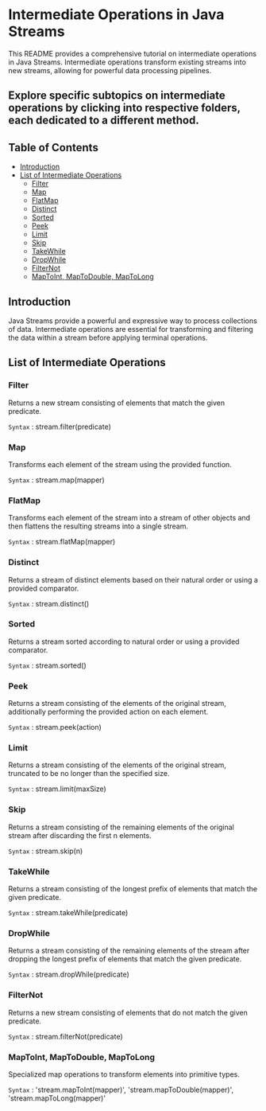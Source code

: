 # Intermediate Operations in Java Streams

This README provides a comprehensive tutorial on intermediate operations in Java Streams. Intermediate operations transform existing streams into new streams, allowing for powerful data processing pipelines.

## Explore specific subtopics on intermediate operations by clicking into respective folders, each dedicated to a different method.

## Table of Contents

- [Introduction](#introduction)
- [List of Intermediate Operations](#list-of-intermediate-operations)
  - [Filter](#filter)
  - [Map](#map)
  - [FlatMap](#flatmap)
  - [Distinct](#distinct)
  - [Sorted](#sorted)
  - [Peek](#peek)
  - [Limit](#limit)
  - [Skip](#skip)
  - [TakeWhile](#takewhile)
  - [DropWhile](#dropwhile)
  - [FilterNot](#filternot)
  - [MapToInt, MapToDouble, MapToLong](#maptoint-maptodouble-maptolong)

## Introduction

Java Streams provide a powerful and expressive way to process collections of data. Intermediate operations are essential for transforming and filtering the data within a stream before applying terminal operations.

## List of Intermediate Operations

### Filter
Returns a new stream consisting of elements that match the given predicate.

`Syntax` : stream.filter(predicate)

### Map
Transforms each element of the stream using the provided function.

`Syntax` : stream.map(mapper)

### FlatMap
Transforms each element of the stream into a stream of other objects and then flattens the resulting streams into a single stream.

`Syntax` : stream.flatMap(mapper)

### Distinct
Returns a stream of distinct elements based on their natural order or using a provided comparator.

`Syntax` : stream.distinct()

### Sorted
Returns a stream sorted according to natural order or using a provided comparator.

`Syntax` : stream.sorted()

### Peek
Returns a stream consisting of the elements of the original stream, additionally performing the provided action on each element.

`Syntax` : stream.peek(action)

### Limit
Returns a stream consisting of the elements of the original stream, truncated to be no longer than the specified size.

`Syntax` : stream.limit(maxSize)
    
### Skip
Returns a stream consisting of the remaining elements of the original stream after discarding the first n elements.

`Syntax` : stream.skip(n)

### TakeWhile
Returns a stream consisting of the longest prefix of elements that match the given predicate.

`Syntax` : stream.takeWhile(predicate)

### DropWhile
Returns a stream consisting of the remaining elements of the stream after dropping the longest prefix of elements that match the given predicate.

`Syntax` : stream.dropWhile(predicate)

### FilterNot
Returns a new stream consisting of elements that do not match the given predicate.

`Syntax` : stream.filterNot(predicate)

### MapToInt, MapToDouble, MapToLong
Specialized map operations to transform elements into primitive types.

`Syntax` : 'stream.mapToInt(mapper)', 'stream.mapToDouble(mapper)', 'stream.mapToLong(mapper)'



